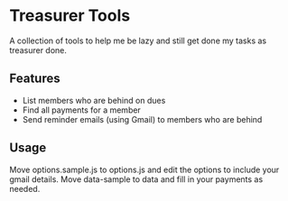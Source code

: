 # Treasurer Tools

A collection of tools to help me be lazy and still get done my tasks as treasurer done.

## Features

* List members who are behind on dues
* Find all payments for a member
* Send reminder emails (using Gmail) to members who are behind

## Usage

Move options.sample.js to options.js and edit the options to include your gmail details.
Move data-sample to data and fill in your payments as needed.
